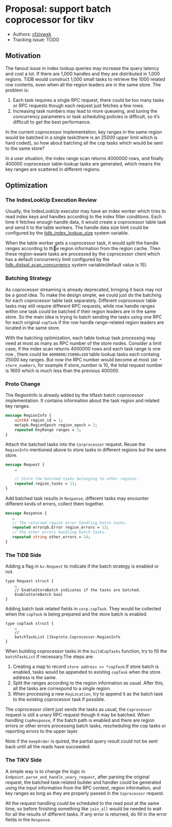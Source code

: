 # Proposal: support batch coprocessor for tikv

* Authors: [cfzjywxk](https://github.com/cfzjywxk)
* Tracking issue: TODO

## Motivation

The fanout issue in index lookup queries may increase the query latency and cost a lot. If there are 
1,000 handles and they are distributed in 1,000 regions. TiDB would construct 1,000 small tasks to retrieve 
the 1000 related row contents, even when all the region leaders are in the same store. The problem is:
1. Each task requires a single RPC request, there could be too many tasks or RPC requests though each 
request just fetches a few rows.
2. Increasing task numbers may lead to more queueing, and tuning the concurrency parameters or task scheduling 
policies is difficult, so it’s difficult to get the best performance.

In the current coprocessor implementation, key ranges in the same region would be batched in a single 
task(there is an 25000 upper limit which is hard coded), so how about batching all the cop tasks which would 
be sent to the same store?

In a user situation, the index range scan returns 4000000 rows, and finally 400000 coprocessor table-lookup 
tasks are generated, which means the key ranges are scattered in different regions.

## Optimization

### The IndexLookUp Execution Review

Usually, the IndexLookUp executor may have an index worker which tries to read index keys and handles 
according to the index filter conditions. Each time it fetches enough handle data, it would create a 
coprocessor table task and send it to the table workers. The handle data size limit could be configured 
by the [tidb_index_lookup_size](https://docs.pingcap.com/zh/tidb/dev/system-variables#tidb_index_lookup_size) 
system variable.

When the table worker gets a coprocessor task, it would split the handle ranges according to the region 
information from the region cache. Then these region-aware tasks are processed by the coprocessor client 
which has a default concurrency limit configured by the [tidb_distsql_scan_concurrency](https://docs.pingcap.com/zh/tidb/dev/system-variables#tidb_distsql_scan_concurrency) system 
variable(default value is 15).

### Batching Strategy

As coprocessor streaming is already deprecated, bringing it back may not be a good idea. To make the design 
simple, we could just do the batching for each coprocessor table task separately. Different coprocessor table 
tasks may still require different RPC requests, while row handle ranges within one task could be batched if 
their region leaders are in the same store. So the main idea is trying to batch sending the tasks using one 
RPC for each original `copTask` if the row handle range-related region leaders are located in the same store.

With the batching optimization, each table lookup task processing may need at most as many as RPC number of
the store nodes. Consider a limit case, if the index scan returns 4000000 rows and each task range is one row
, there could be `4000000/25000=160` table lookup tasks each containg 25000 key ranges. But now the RPC number
would become at most `160 * store_numbers`, for example if store_number is 10, the total request number is
1600 which is much less than the previous 400000.

### Proto Change

The RegionInfo is already added by the tiflash batch coprocessor implementation. It contains information about
the task region and related key ranges.

```protobuf
message RegionInfo {
    uint64 region_id = 1;
    metapb.RegionEpoch region_epoch = 2;
    repeated KeyRange ranges = 3;
}
```

Attach the batched tasks into the `Corprocessor` request. Reuse the `RegionInfo` mentioned above to store tasks
in different regions but the same store.
```protobuf
message Request {
    …

    // Store the batched tasks belonging to other regions.
    repeated region_tasks = 11;
}
```

Add batched task results in `Response`, different tasks may encounter different kinds of errors, collect them
together.
```protobuf
message Response {
   …
   // The returned region error handling batch tasks.
   repeated errorpb.Error region_errors = 13;
   // The other errors handling batch tasks.
   repeated string other_errors = 14;
}
```

### The TiDB Side

Adding a flag in `kv.Request` to indicate if the batch strategy is enabled or not.
```golang
type Request struct {
    …
    // EnableStoreBatch indicates if the tasks are batched.
    EnableStoreBatch bool
}
```

Adding batch task related fields in `corp.copTask`. They would be collected when the `copTask` is being
prepared and the store batch is enabled.
```golang
type copTask struct {
    …
    //
    batchTaskList []kvproto.Coprocessor.RegionInfo
}
```

When building coprocessor tasks in the `buildCopTasks` function, try to fill the `batchTaskList` if
necessary.The steps are:
1. Creating a map to record `store address => *copTask`.If store batch is enabled, tasks would be appended
to existing `copTask` when the store address is the same.
2. Split the ranges according to the region information as usual. After this, all the tasks are correspond
to a single region.
3. When processing a new `KeyLocation`, try to append it as the batch task to the existing coprocessor task 
if possible.

The coprocessor client just sends the tasks as usual, the `Coprocessor` request is still a unary RPC 
request though it may be batched. When handling `CopResponse`, if the batch path is enabled and 
there are region errors or other errors processing batch tasks, rescheduling the cop tasks or 
reporting errors to the upper layer. 

Note if the `keepOrder` is quired, the partial query result could not be sent back until all the reads 
have succeeded.



### The TiKV Side

A simple way is to change the logic in `Endpoint.parse_and_handle_unary_request`, after parsing the 
original request, the batched task-related builder and handler could be generated using the input 
information from the RPC context, region information, and key ranges as long as they are properly passed in 
the `Coprocessor` request.

All the request handling could be scheduled to the read pool at the same time, 
so before finishing something like `join_all` would be needed to wait for all the results of 
different tasks. If any error is returned, do fill in the error fields in the `Response`.


